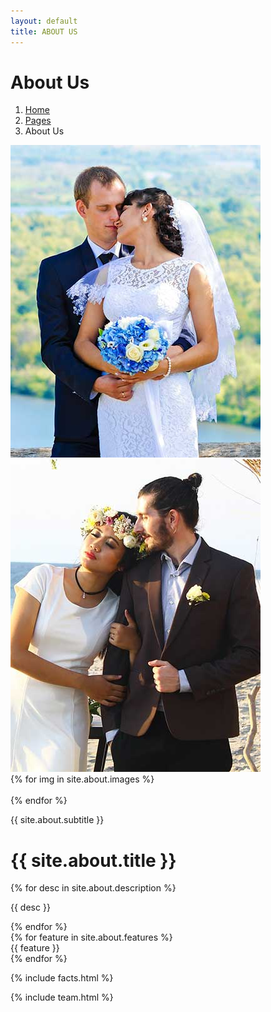 ```yaml
---
layout: default
title: ABOUT US
---
```

    
<!-- Header Start -->
<div class="container-fluid hero-header bg-light py-5 mb-5">
        <div class="container py-5">
            <div class="row g-5 align-items-center">
                <div class="col-lg-6">
                    <h1 class="display-4 mb-3 animated slideInDown">About Us</h1>
                    <nav aria-label="breadcrumb animated slideInDown">
                        <ol class="breadcrumb mb-0">
                            <li class="breadcrumb-item"><a href="#">Home</a></li>
                            <li class="breadcrumb-item"><a href="#">Pages</a></li>
                            <li class="breadcrumb-item active" aria-current="page">About Us</li>
                        </ol>
                    </nav>
                </div>
                <div class="col-lg-6 animated fadeIn">
                    <div class="row g-3">
                        <div class="col-6 text-end">
                            <img class="img-fluid bg-white p-3 w-100" src="img/hero-1.jpg" alt="">
                        </div>
                        <div class="col-6">
                            <img class="img-fluid bg-white p-3 w-100" src="img/hero-2.jpg" alt="">
                        </div>
                    </div>
                </div>
            </div>
        </div>
</div>
<!-- Header End -->


<!-- About Start -->
<div class="container-xxl py-5">
  <div class="container">
    <div class="row g-5">
      <div class="col-lg-6 wow fadeInUp" data-wow-delay="0.1s">
        <div class="row g-3 img-twice position-relative h-100">
          {% for img in site.about.images %}
          <div class="col-6 {% if img.position == 'bottom' %}align-self-end{% endif %}">
            <img class="img-fluid bg-light p-3" src="{{ img.src }}" alt="">
          </div>
          {% endfor %}
        </div>
      </div>
      <div class="col-lg-6 wow fadeInUp" data-wow-delay="0.5s">
        <div class="h-100">
          <p class="text-primary text-uppercase mb-2">{{ site.about.subtitle }}</p>
          <h1 class="display-6 mb-4">{{ site.about.title }}</h1>
          {% for desc in site.about.description %}
          <p>{{ desc }}</p>
          {% endfor %}
          <div class="row g-2 mb-4">
            {% for feature in site.about.features %}
            <div class="col-sm-6">
              <i class="fa fa-check text-primary me-3"></i>{{ feature }}
            </div>
            {% endfor %}
          </div>
        </div>
      </div>
    </div>
  </div>
</div>
<!-- About End -->



<!-- Facts Start -->
{% include facts.html %}
<!-- Facts End -->

{% include team.html %}

<!-- Team End -->
